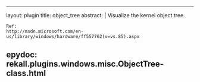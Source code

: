 
---
layout: plugin
title: object_tree
abstract: |
    Visualize the kernel object tree.

    Ref:
    http://msdn.microsoft.com/en-us/library/windows/hardware/ff557762(v=vs.85).aspx
    

epydoc: rekall.plugins.windows.misc.ObjectTree-class.html
---
